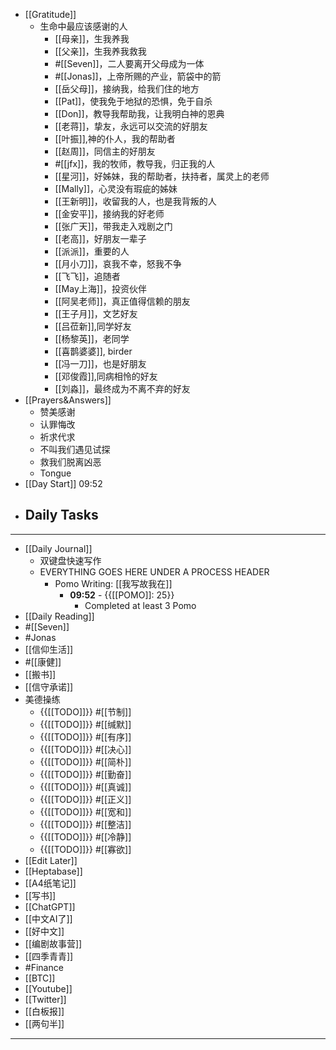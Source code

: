 - [[Gratitude]]
    - 生命中最应该感谢的人
        - [[母亲]]，生我养我
        - [[父亲]]，生我养我救我
        - #[[Seven]]，二人要离开父母成为一体
        - #[[Jonas]]，上帝所赐的产业，箭袋中的箭
        - [[岳父母]]，接纳我，给我们住的地方
        - [[Pat]]，使我免于地狱的恐惧，免于自杀
        - [[Don]]，教导我帮助我，让我明白神的恩典
        - [[老蒋]]，挚友，永远可以交流的好朋友
        - [[叶振]],神的仆人，我的帮助者
        - [[赵周]]，同信主的好朋友
        - #[[jfx]]，我的牧师，教导我，归正我的人
        - [[星河]]，好姊妹，我的帮助者，扶持者，属灵上的老师
        - [[Mally]]，心灵没有瑕疵的姊妹
        - [[王新明]]，收留我的人，也是我背叛的人
        - [[金安平]]，接纳我的好老师
        - [[张广天]]，带我走入戏剧之门
        - [[老高]]，好朋友一辈子
        - [[派派]]，重要的人
        - [[月小刀]]，哀我不幸，怒我不争
        - [[飞飞]]，追随者
        - [[May上海]]，投资伙伴
        - [[阿吴老师]]，真正值得信赖的朋友
        - [[王子月]]，文艺好友
        - [[吕莅新]],同学好友
        - [[杨黎英]]，老同学
        - [[喜鹊婆婆]], birder
        - [[冯一刀]]，也是好朋友
        - [[邓俊霞]],同病相怜的好友
        - [[刘淼]]，最终成为不离不弃的好友
- [[Prayers&Answers]]
    - 赞美感谢
    - 认罪悔改
    - 祈求代求
    - 不叫我们遇见试探
    - 救我们脱离凶恶
    - Tongue
- [[Day Start]] 09:52
- Daily Tasks
    - 
- ---
- [[Daily Journal]] 
    - 双键盘快速写作
    - EVERYTHING GOES HERE UNDER A PROCESS HEADER
        - Pomo Writing: [[我写故我在]]
            - **09:52** - {{[[POMO]]: 25}}
                -  Completed at least 3 Pomo
- [[Daily Reading]]
- #[[Seven]]
- #Jonas 
- [[信仰生活]]
- #[[康健]]
- [[搬书]]
- [[信守承诺]]
- 美德操练
    - {{[[TODO]]}} #[[节制]] 
    - {{[[TODO]]}} #[[缄默]] 
    - {{[[TODO]]}} #[[有序]] 
    - {{[[TODO]]}} #[[决心]] 
    - {{[[TODO]]}} #[[简朴]] 
    - {{[[TODO]]}} #[[勤奋]] 
    - {{[[TODO]]}} #[[真诚]] 
    - {{[[TODO]]}} #[[正义]] 
    - {{[[TODO]]}} #[[宽和]] 
    - {{[[TODO]]}} #[[整洁]] 
    - {{[[TODO]]}} #[[冷静]] 
    - {{[[TODO]]}} #[[寡欲]] 
- [[Edit Later]]
- [[Heptabase]]
- [[A4纸笔记]]
- [[写书]]
- [[ChatGPT]]
- [[中文AI了]]
- [[好中文]]
- [[编剧故事营]]
- [[四季青青]]
- #Finance
- [[BTC]]
- [[Youtube]]
- [[Twitter]]
- [[白板报]]
- [[两句半]]
- ---
